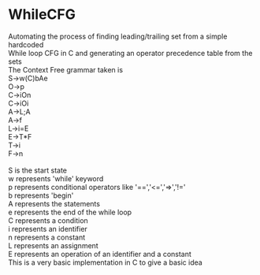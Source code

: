 # WhileCFG
Automating the process of finding leading/trailing set from a simple hardcoded <br />
While loop CFG in C and generating an operator precedence table from the sets <br />
The Context Free grammar taken is <br />
S->w(C)bAe <br />
O->p <br />
C->iOn <br />
C->iOi <br />
A->L;A <br />
A->f <br />
L->i=E <br />
E->T*F <br />
T->i <br />
F->n <br />
<br />S is the start state
<br />w represents 'while' keyword
<br />p represents conditional operators like '==','<=','=>','!='
<br />b represents 'begin'
<br />A represents the statements
<br />e represents the end of the while loop
<br />C represents a condition
<br />i represents an identifier
<br />n represents a constant
<br />L represents an assignment
<br />E represents an operation of an identifier and a constant
<br />This is a very basic implementation in C to give a basic idea


